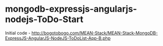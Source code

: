 # mongodb-expressjs-angularjs-nodejs-ToDo-Start
Initial code - http://bogotobogo.com/MEAN-Stack/MEAN-Stack-MongoDB-ExpressJS-AngularJS-NodeJS-ToDoList-App-B.php
